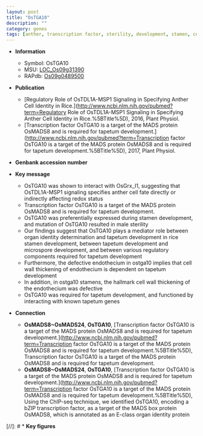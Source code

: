 ```yaml
---
layout: post
title: "OsTGA10"
description: ""
category: genes
tags: [anther, transcription factor, sterility, development, stamen, cell wall, tapetum, microspore, male sterility, organ identity]
---
```


* **Information**  
    + Symbol: OsTGA10  
    + MSU: [LOC_Os09g31390](http://rice.plantbiology.msu.edu/cgi-bin/ORF_infopage.cgi?orf=LOC_Os09g31390)  
    + RAPdb: [Os09g0489500](http://rapdb.dna.affrc.go.jp/viewer/gbrowse_details/irgsp1?name=Os09g0489500)  

* **Publication**  
    + [Regulatory Role of OsTDL1A-MSP1 Signaling in Specifying Anther Cell Identity in Rice.](http://www.ncbi.nlm.nih.gov/pubmed?term=Regulatory Role of OsTDL1A-MSP1 Signaling in Specifying Anther Cell Identity in Rice.%5BTitle%5D), 2016, Plant Physiol.
    + [Transcription factor OsTGA10 is a target of the MADS protein OsMADS8 and is required for tapetum development.](http://www.ncbi.nlm.nih.gov/pubmed?term=Transcription factor OsTGA10 is a target of the MADS protein OsMADS8 and is required for tapetum development.%5BTitle%5D), 2017, Plant Physiol.

* **Genbank accession number**  

* **Key message**  
    + OsTGA10 was shown to interact with OsGrx_I1, suggesting that OsTDL1A-MSP1 signaling specifies anther cell fate directly or indirectly affecting redox status
    + Transcription factor OsTGA10 is a target of the MADS protein OsMADS8 and is required for tapetum development.
    + OsTGA10 was preferentially expressed during stamen development, and mutation of OsTGA10 resulted in male sterility
    + Our findings suggest that OsTGA10 plays a mediator role between organ identity determination and tapetum development in rice stamen development, between tapetum development and microspore development, and between various regulatory components required for tapetum development
    + Furthermore, the defective endothecium in ostga10 implies that cell wall thickening of endothecium is dependent on tapetum development
    + In addition, in ostga10 stamens, the hallmark cell wall thickening of the endothecium was defective
    + OsTGA10 was required for tapetum development, and functioned by interacting with known tapetum genes

* **Connection**  
    + __OsMADS8~OsMADS24__, __OsTGA10__, [Transcription factor OsTGA10 is a target of the MADS protein OsMADS8 and is required for tapetum development.](http://www.ncbi.nlm.nih.gov/pubmed?term=Transcription factor OsTGA10 is a target of the MADS protein OsMADS8 and is required for tapetum development.%5BTitle%5D), Transcription factor OsTGA10 is a target of the MADS protein OsMADS8 and is required for tapetum development.
    + __OsMADS8~OsMADS24__, __OsTGA10__, [Transcription factor OsTGA10 is a target of the MADS protein OsMADS8 and is required for tapetum development.](http://www.ncbi.nlm.nih.gov/pubmed?term=Transcription factor OsTGA10 is a target of the MADS protein OsMADS8 and is required for tapetum development.%5BTitle%5D),  Using the ChIP-seq technique, we identified OsTGA10, encoding a bZIP transcription factor, as a target of the MADS box protein OsMADS8, which is annotated as an E-class organ identity protein

[//]: # * **Key figures**  


